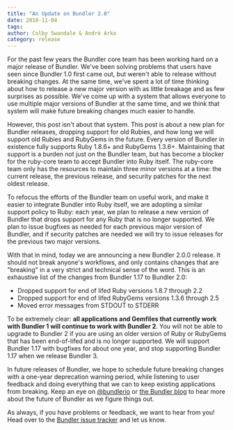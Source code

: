 ```yaml
---
title: "An Update on Bundler 2.0"
date: 2018-11-04
tags:
author: Colby Swandale & André Arko
category: release
---
```


For the past few years the Bundler core team has been working hard on a major release of Bundler. We've been solving problems that users have seen since Bundler 1.0 first came out, but weren't able to release without breaking changes. At the same time, we've spent a lot of time thinking about how to release a new major version with as little breakage and as few surprises as possible. We've come up with a system that allows everyone to use multiple major versions of Bundler at the same time, and we think that system will make future breaking changes much easier to handle.

However, this post isn't about that system. This post is about a new plan for Bundler releases, dropping support for old Rubies, and how long we will support old Rubies and RubyGems in the future. Every version of Bundler in existence fully supports Ruby 1.8.6+ and RubyGems 1.3.6+. Maintaining that support is a burden not just on the Bundler team, but has become a blocker for the ruby-core team to accept Bundler into Ruby itself. The ruby-core team only has the resources to maintain three minor versions at a time: the current release, the previous release, and security patches for the next oldest release.

To refocus the efforts of the Bundler team on useful work, and make it easier to integrate Bundler into Ruby itself, we are adopting a similar support policy to Ruby: each year, we plan to release a new version of Bundler that drops support for any Ruby that is no longer supported. We plan to issue bugfixes as needed for each previous major version of Bundler, and if security patches are needed we will try to issue releases for the previous two major versions.

With that in mind, today we are announcing a new Bundler 2.0.0 release. It should not break anyone's workflows, and only contains changes that are "breaking" in a very strict and technical sense of the word. This is an exhaustive list of the changes from Bundler 1.17 to Bundler 2.0:

- Dropped support for end of lifed Ruby versions 1.8.7 through 2.2
- Dropped support for end of lifed RubyGems versions 1.3.6 through 2.5
- Moved error messages from STDOUT to STDERR

To be extremely clear: **all applications and Gemfiles that currently work with Bundler 1 will continue to work with Bundler 2**. You will not be able to upgrade to Bundler 2 if you are using an older version of Ruby or RubyGems that has been end-of-lifed and is no longer supported. We will support Bundler 1.17 with bugfixes for about one year, and stop supporting Bundler 1.17 when we release Bundler 3.

In future releases of Bundler, we hope to schedule future breaking changes with a one-year deprecation warning period, while listening to user feedback and doing everything that we can to keep existing applications from breaking. Keep an eye on [@bundlerio](https://twitter.com/bundlerio) or [the Bundler blog](https://bundler.io/blog) to hear more about the future of Bundler as we figure things out.

As always, if you have problems or feedback, we want to hear from you! Head over to the [Bundler issue tracker](https://github.com/rubygems/rubygems/issues) and let us know.
